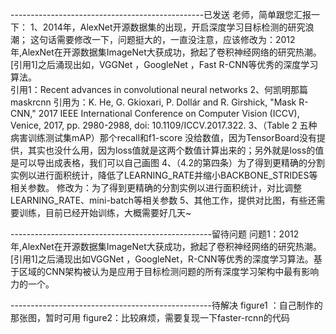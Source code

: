 ------------------------------------------------已发送
老师，简单跟您汇报一下：
1、2014年，AlexNet开源数据集的出现，开启深度学习目标检测的研究浪潮； 这句话需要修改一下，问题挺大的，一直没注意，应该修改为：2012年,AlexNet在开源数据集ImageNet大获成功，掀起了卷积神经网络的研究热潮。[引用1]之后涌现出如，VGGNet ，GoogleNet ，Fast R-CNN等优秀的深度学习算法。  
引用1：Recent advances in convolutional neural networks
2、何凯明那篇maskrcnn 引用为：K. He, G. Gkioxari, P. Dollár and R. Girshick, "Mask R-CNN," 2017 IEEE International Conference on Computer Vision (ICCV), Venice, 2017, pp. 2980-2988, doi: 10.1109/ICCV.2017.322.
3、（Table 2 五种病害训练测试集mAP）那个recall和f1-score 没给数值，因为TensorBoard没有提供，其实也没什么用，因为loss值就是这两个数值计算出来的；另外就是loss的值是可以导出成表格，我们可以自己画图
4、（4.2的第四条）为了得到更精确的分割实例以进行面积统计，降低了LEARNING_RATE并缩小BACKBONE_STRIDES等相关参数。
修改为：为了得到更精确的分割实例以进行面积统计，对比调整LEARNING_RATE、mini-batch等相关参数
5、其他工作，提供对比图，有些还需要训练，目前已经开始训练，大概需要好几天~


--------------------------------------------------留待问题
问题1：2012年,AlexNet在开源数据集ImageNet大获成功，掀起了卷积神经网络的研究热潮。[引用1]之后涌现出如VGGNet ，GoogleNet，R-CNN等优秀的深度学习算法。基于区域的CNN架构被认为是应用于目标检测问题的所有深度学习架构中最有影响力的一个。  

--------------------------------------------------待解决
figure1 ：自己制作的那张图，暂时可用
figure2：比较麻烦，需要复现一下faster-rcnn的代码
